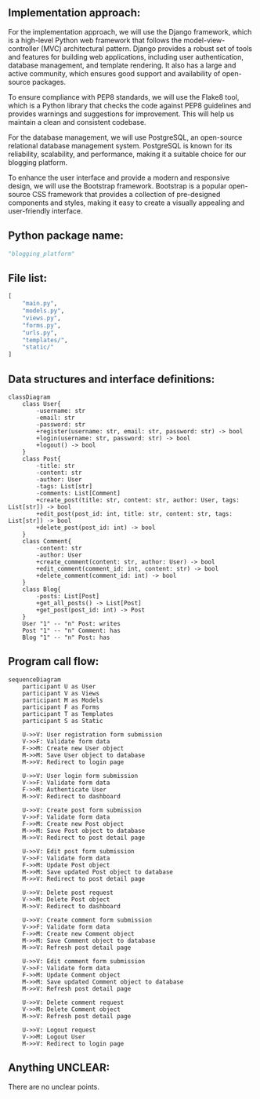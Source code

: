 ## Implementation approach:
For the implementation approach, we will use the Django framework, which is a high-level Python web framework that follows the model-view-controller (MVC) architectural pattern. Django provides a robust set of tools and features for building web applications, including user authentication, database management, and template rendering. It also has a large and active community, which ensures good support and availability of open-source packages.

To ensure compliance with PEP8 standards, we will use the Flake8 tool, which is a Python library that checks the code against PEP8 guidelines and provides warnings and suggestions for improvement. This will help us maintain a clean and consistent codebase.

For the database management, we will use PostgreSQL, an open-source relational database management system. PostgreSQL is known for its reliability, scalability, and performance, making it a suitable choice for our blogging platform.

To enhance the user interface and provide a modern and responsive design, we will use the Bootstrap framework. Bootstrap is a popular open-source CSS framework that provides a collection of pre-designed components and styles, making it easy to create a visually appealing and user-friendly interface.

## Python package name:
```python
"blogging_platform"
```

## File list:
```python
[
    "main.py",
    "models.py",
    "views.py",
    "forms.py",
    "urls.py",
    "templates/",
    "static/"
]
```

## Data structures and interface definitions:
```mermaid
classDiagram
    class User{
        -username: str
        -email: str
        -password: str
        +register(username: str, email: str, password: str) -> bool
        +login(username: str, password: str) -> bool
        +logout() -> bool
    }
    class Post{
        -title: str
        -content: str
        -author: User
        -tags: List[str]
        -comments: List[Comment]
        +create_post(title: str, content: str, author: User, tags: List[str]) -> bool
        +edit_post(post_id: int, title: str, content: str, tags: List[str]) -> bool
        +delete_post(post_id: int) -> bool
    }
    class Comment{
        -content: str
        -author: User
        +create_comment(content: str, author: User) -> bool
        +edit_comment(comment_id: int, content: str) -> bool
        +delete_comment(comment_id: int) -> bool
    }
    class Blog{
        -posts: List[Post]
        +get_all_posts() -> List[Post]
        +get_post(post_id: int) -> Post
    }
    User "1" -- "n" Post: writes
    Post "1" -- "n" Comment: has
    Blog "1" -- "n" Post: has
```

## Program call flow:
```mermaid
sequenceDiagram
    participant U as User
    participant V as Views
    participant M as Models
    participant F as Forms
    participant T as Templates
    participant S as Static

    U->>V: User registration form submission
    V->>F: Validate form data
    F->>M: Create new User object
    M->>M: Save User object to database
    M->>V: Redirect to login page

    U->>V: User login form submission
    V->>F: Validate form data
    F->>M: Authenticate User
    M->>V: Redirect to dashboard

    U->>V: Create post form submission
    V->>F: Validate form data
    F->>M: Create new Post object
    M->>M: Save Post object to database
    M->>V: Redirect to post detail page

    U->>V: Edit post form submission
    V->>F: Validate form data
    F->>M: Update Post object
    M->>M: Save updated Post object to database
    M->>V: Redirect to post detail page

    U->>V: Delete post request
    V->>M: Delete Post object
    M->>V: Redirect to dashboard

    U->>V: Create comment form submission
    V->>F: Validate form data
    F->>M: Create new Comment object
    M->>M: Save Comment object to database
    M->>V: Refresh post detail page

    U->>V: Edit comment form submission
    V->>F: Validate form data
    F->>M: Update Comment object
    M->>M: Save updated Comment object to database
    M->>V: Refresh post detail page

    U->>V: Delete comment request
    V->>M: Delete Comment object
    M->>V: Refresh post detail page

    U->>V: Logout request
    V->>M: Logout User
    M->>V: Redirect to login page
```

## Anything UNCLEAR:
There are no unclear points.